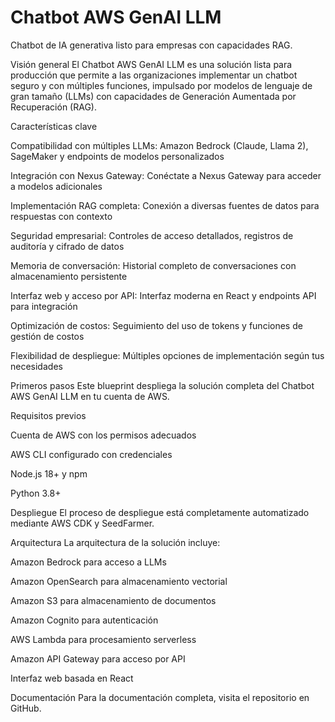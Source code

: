 # Chatbot AWS GenAI LLM

Chatbot de IA generativa listo para empresas con capacidades RAG.

Visión general
El Chatbot AWS GenAI LLM es una solución lista para producción que permite a las organizaciones implementar un chatbot seguro y con múltiples funciones, impulsado por modelos de lenguaje de gran tamaño (LLMs) con capacidades de Generación Aumentada por Recuperación (RAG).

Características clave

Compatibilidad con múltiples LLMs: Amazon Bedrock (Claude, Llama 2), SageMaker y endpoints de modelos personalizados

Integración con Nexus Gateway: Conéctate a Nexus Gateway para acceder a modelos adicionales

Implementación RAG completa: Conexión a diversas fuentes de datos para respuestas con contexto

Seguridad empresarial: Controles de acceso detallados, registros de auditoría y cifrado de datos

Memoria de conversación: Historial completo de conversaciones con almacenamiento persistente

Interfaz web y acceso por API: Interfaz moderna en React y endpoints API para integración

Optimización de costos: Seguimiento del uso de tokens y funciones de gestión de costos

Flexibilidad de despliegue: Múltiples opciones de implementación según tus necesidades

Primeros pasos
Este blueprint despliega la solución completa del Chatbot AWS GenAI LLM en tu cuenta de AWS.

Requisitos previos

Cuenta de AWS con los permisos adecuados

AWS CLI configurado con credenciales

Node.js 18+ y npm

Python 3.8+

Despliegue
El proceso de despliegue está completamente automatizado mediante AWS CDK y SeedFarmer.

Arquitectura
La arquitectura de la solución incluye:

Amazon Bedrock para acceso a LLMs

Amazon OpenSearch para almacenamiento vectorial

Amazon S3 para almacenamiento de documentos

Amazon Cognito para autenticación

AWS Lambda para procesamiento serverless

Amazon API Gateway para acceso por API

Interfaz web basada en React

Documentación
Para la documentación completa, visita el repositorio en GitHub.

